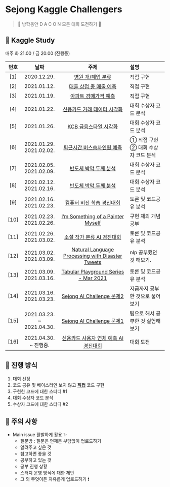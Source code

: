 # Sejong Kaggle Challengers

> 👑 방학동안 D A C O N 모든 대회 도전하기 👑

## 📌 Kaggle Study 

매주 화 21:00 / 금 20:00 (진행중)

| 번호 | 날짜 | 주제 | 설명 |
|:---:|:---:|:---:|:---|
| [1] |2020.12.29.| [병원 개/폐업 분류](https://dacon.io/competitions/official/9565/overview/)|직접 구현 |
| [2] |2021.01.12.| [대출 상점 총 매출 예측](https://dacon.io/competitions/official/136/overview/) | 직접 구현 |
| [3] |2021.01.19.| [아파트 경매가격 예측](https://dacon.io/competitions/official/17801/overview/) | 직접 구현 |
| [4] |2021.01.22.| [신용카드 거래 데이터 시각화](https://dacon.io/competitions/official/42473/overview/) | 대회 수상자 코드 분석 |
| [5] |2021.01.26.| [KCB 금융스타일 시각화](https://dacon.io/competitions/official/82407/overview/) | 대회 수상자 코드 분석 |
| [6] |2021.01.29. <br> 2021.02.02.| [퇴근시간 버스승차인원 예측](https://dacon.io/competitions/official/229255/overview/)  | ① 직접 구현 <br> ② 대회 수상자 코드 분석 |
| [7] |2021.02.05. <br> 2021.02.09.| [반도체 박막 두께 분석](https://dacon.io/competitions/official/235554/overview/) | 대회 수상자 코드 분석 |
| [8] |2021.02.12. <br> 2021.02.16.| [반도체 박막 두께 분석](https://dacon.io/competitions/official/235554/overview/) | 대회 수상자 코드 분석 |
| [9] |2021.02.16. <br> 2021.02.23.| [컴퓨터 비전 학습 경진대회](https://dacon.io/competitions/official/235626/overview/) | 토론 및 코드공유 분석 |
| [10] |2021.02.23. <br> 2021.02.26.| [I’m Something of a Painter Myself](https://www.kaggle.com/c/gan-getting-started) | 구현 제외 개념 공부 |
| [11] |2021.02.26. <br> 2021.03.02.| [소설 작가 분류 AI 경진대회](https://dacon.io/competitions/official/235670/overview/) | 토론 및 코드공유 분석 |
| [12] |2021.03.02. <br> 2021.03.09.| [Natural Language Processing with Disaster Tweets](https://www.kaggle.com/c/nlp-getting-started/overview) | nlp 공부했던 것 해보기. |
| [13] |2021.03.09. <br> 2021.03.16.| [Tabular Playground Series - Mar 2021](https://www.kaggle.com/c/tabular-playground-series-mar-2021) | 토론 및 코드공유 분석 |
| [14] |2021.03.16. <br> 2021.03.23.| [Sejong AI Challenge 문제2](https://www.kaggle.com/c/sejong-ai-challenge-p2) | 지금까지 공부한 것으로 풀어보기 |
| [15] |2021.03.23. <br> ~ 2021.04.30.| [Sejong AI Challenge 문제1](https://www.kaggle.com/c/sejong-ai-challenge-p1) | 팀으로 해서 공부한 것 실험해보기 |
| [16] |2021.04.30. <br> ~ 진행중.| [신용카드 사용자 연체 예측 AI 경진대회](https://dacon.io/competitions/official/235713/overview/description/) | 대회 도전 |


## 📌 진행 방식 

1. 대회 선정
2. 코드 공유 및 베이스라인 보지 않고 <u>**직접**</u> 코드 구현
3. 구현한 코드에 대한 스터디 #1
4. 대회 수상자 코드 분석
5. 수상자 코드에 대한 스터디 #2


## 📌 주의 사항

* Main issue 활발하게 활용 ✨
  * 질문방 : 질문은 언제든 부담없이 업로드하기
  * 알려주고 싶은 것 
  * 참고하면 좋을 것 
  * 공부하고 있는 것
  * 공부 진행 상황
  * 스터디 운영 방식에 대한 제안
  * 그 외 무엇이든 자유롭게 업로드하기 ❗
